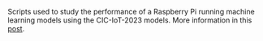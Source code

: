 Scripts used to study the performance of a Raspberry Pi running machine learning models using the CIC-IoT-2023 models. More information in this [post](https://otavioolsilva.github.io/posts/research-06/).
